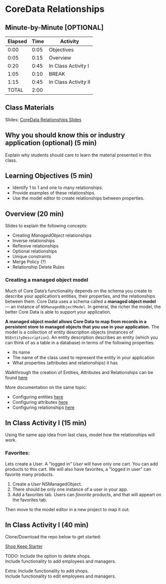 # CoreData Relationships

## Minute-by-Minute [OPTIONAL]

| **Elapsed** | **Time**  | **Activity**              |
| ----------- | --------- | ------------------------- |
| 0:00        | 0:05      | Objectives                |
| 0:05        | 0:15      | Overview                  |
| 0:20        | 0:45      | In Class Activity I       |
| 1:05        | 0:10      | BREAK                     |
| 1:15        | 0:45      | In Class Activity II      |
| TOTAL       | 2:00      |                           |

## Class Materials

Slides: [CoreData Relationships Slides](core_data_relationships.key)

## Why you should know this or industry application (optional) (5 min)

Explain why students should care to learn the material presented in this class.

## Learning Objectives (5 min)

- Identify 1 to 1 and one to many relationships.
- Provide examples of these relationships.
- Use the model editor to create relationships between properties.

## Overview (20 min)

Slides to explain the following concepts:

- Creating _ManagedObject_ relationships
- Inverse relationships
- Reflexive relationships
- Optional relationships
- Unique constraints
- Merge Policy (?)
- Relationship Delete Rules

### Creating a managed object model

Much of Core Data’s functionality depends on the schema you create to describe your application’s entities, their properties, and the relationships between them. Core Data uses a schema called a **managed object model** — an instance of `NSManagedObjectModel`. In general, the richer the model, the better Core Data is able to support your application.

**A managed object model allows Core Data to map from records in a persistent store to managed objects that you use in your application.** The model is a collection of entity description objects (instances of `NSEntityDescription`). An entity description describes an entity (which you can think of as a table in a database) in terms of the following properties:

- Its name
- The name of the class used to represent the entity in your application
- What properties (attributes and relationships) it has

Walkthrough the creation of Entities, Attributes and Relationships can be found [here](https://developer.apple.com/library/archive/documentation/Cocoa/Conceptual/CoreData/KeyConcepts.html)


More documentation on the same topic:

- Configuring entities [here](https://developer.apple.com/documentation/coredata/modeling_data/configuring_entities)<br>
- Configuring attributes [here](https://developer.apple.com/documentation/coredata/modeling_data/configuring_entities)<br>
- Configuring relationships [here](https://developer.apple.com/documentation/coredata/modeling_data/configuring_relationships)

## In Class Activity I (15 min)
Using the same app idea from last class, model how the relationships will work.

### Favorites:
Lets create a User. A "logged in" *User* will have only one cart. You can add products to this cart.
We will also have favorites, a "logged in user" can favorite many products.

1. Create a *User* NSManagedObject.
1. There should be only one instance of a user in your app.
1. Add a favorites tab. Users can *favorite* products, and that will appeart on the favorites tab.

Then move to the model editor in a new project to map it out.

## In Class Activity I (40 min)

Clone/Download the repo below to get started:

[Shop Keep Starter](https://github.com/Product-College-Labs/shop-keep.git)

TODO:
Include the option to delete shops.<br>
Include functionality to add employees and managers.

Extra:
Include functionality to add shops.<br>
Include functionality to edit employees and managers.<br>
